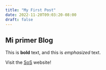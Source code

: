 ```yaml
---
title: "My First Post"
date: 2022-11-20T09:03:20-08:00
draft: false
---
```

## Mi primer Blog

This is **bold** text, and this is *emphasized* text.

Visit the [SoS](https://softwareofsouth.xyz) website!